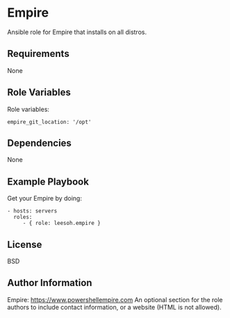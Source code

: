 Empire
=========

Ansible role for Empire that installs on all distros.

Requirements
------------

None

Role Variables
--------------

Role variables:

	empire_git_location: '/opt'

Dependencies
------------

None

Example Playbook
----------------

Get your Empire by doing:

    - hosts: servers
      roles:
         - { role: leesoh.empire }

License
-------

BSD

Author Information
------------------
Empire: https://www.powershellempire.com
An optional section for the role authors to include contact information, or a website (HTML is not allowed).

